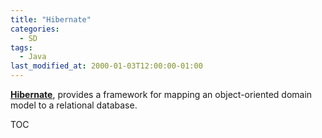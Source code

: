 ```yaml
---
title: "Hibernate"
categories:
  - SD
tags:
  - Java
last_modified_at: 2000-01-03T12:00:00-01:00
---
```


**[Hibernate](https://hibernate.org/)**, provides a framework for mapping an object-oriented domain model to a relational database. 

TOC
